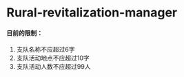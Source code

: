 # Rural-revitalization-manager  
#### 目前的限制：  
1. 支队名称不应超过6字  
2. 支队活动地点不应超过10字  
3. 支队活动人数不应超过99人  
